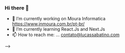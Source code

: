 ### Hi there 👋

- 🔭 I’m currently working on Moura Informatica https://www.jnmoura.com.br/pt-br/
- 🌱 I’m currently learning React.Js and Next.Js
- 📫 How to reach me: ... contato@lucassabatino.com

-->
